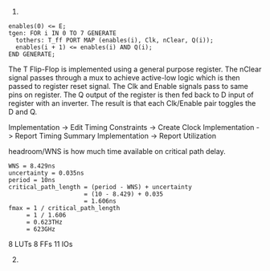 <!-- SPDX-License-Identifier: zlib-acknowledgement -->
1.
```
enables(0) <= E;
tgen: FOR i IN 0 TO 7 GENERATE
  tothers: T_ff PORT MAP (enables(i), Clk, nClear, Q(i));
  enables(i + 1) <= enables(i) AND Q(i);
END GENERATE;
```
The T Flip-Flop is implemented using a general purpose register.
The nClear signal passes through a mux to achieve active-low logic which is then passed to register reset signal.
The Clk and Enable signals pass to same pins on register.
The Q output of the register is then fed back to D input of register with an inverter.
The result is that each Clk/Enable pair toggles the D and Q.

Implementation -> Edit Timing Constraints -> Create Clock
Implementation -> Report Timing Summary
Implementation -> Report Utilization

headroom/WNS is how much time available on critical path delay.

```
WNS = 8.429ns
uncertainty = 0.035ns
period = 10ns
critical_path_length = (period - WNS) + uncertainty
                     = (10 - 8.429) + 0.035
                     = 1.606ns
fmax = 1 / critical_path_length
     = 1 / 1.606
     = 0.623THz
     = 623GHz
```
8 LUTs
8 FFs
11 IOs

2.
